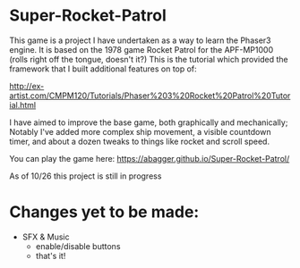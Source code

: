 # Super-Rocket-Patrol

This game is a project I have undertaken as a way to 
learn the Phaser3 engine. It is based on the 1978 game 
Rocket Patrol for the APF-MP1000 (rolls right off the 
tongue, doesn't it?) This is the tutorial which provided
the framework that I built additional features on top of:

http://ex-artist.com/CMPM120/Tutorials/Phaser%203%20Rocket%20Patrol%20Tutorial.html

I have aimed to improve the base game, both graphically 
and mechanically; Notably I've added more complex ship 
movement, a visible countdown timer, and about a dozen
tweaks to things like rocket and scroll speed.

You can play the game here: https://abagger.github.io/Super-Rocket-Patrol/

As of 10/26 this project is still in progress

# Changes yet to be made:
- SFX & Music
  - enable/disable buttons
  - that's it!

